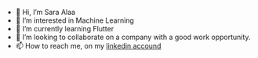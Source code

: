- 👋 Hi, I’m Sara Alaa
- 👀 I’m interested in Machine Learning
- 🌱 I’m currently learning Flutter
- 💞️ I’m looking to collaborate on a company with a good work opportunity.
- 📫 How to reach me, on my [linkedin accound](https://www.linkedin.com/in/sara-alaa-abdelmohsen/)

<!---gr
saraalaa1202/saraalaa1202 is a ✨ special ✨ repository because its `README.md` (this file) appears on your GitHub profile.
You can click the Preview link to take a look at your changes.
--->
